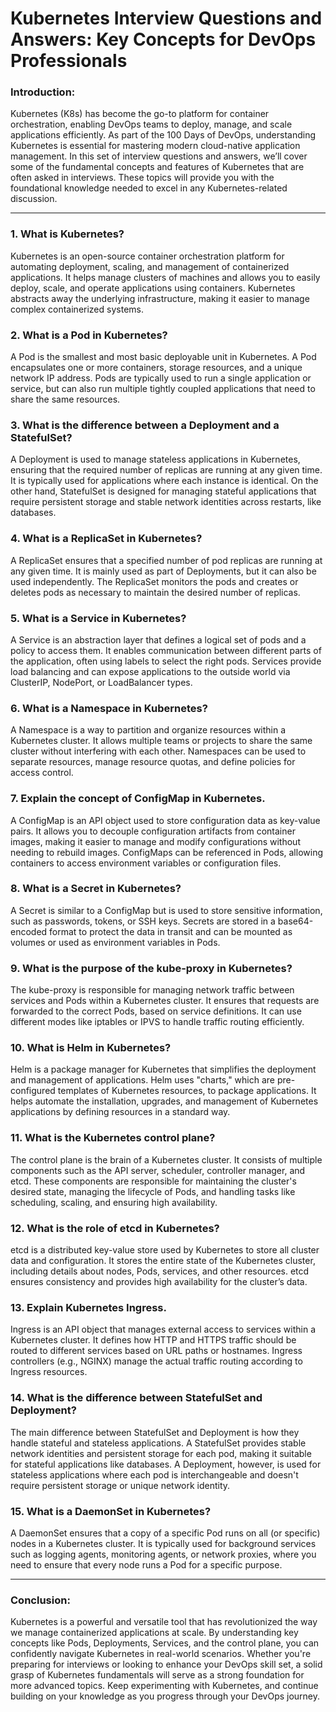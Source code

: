 
# Kubernetes Interview Questions and Answers: Key Concepts for DevOps Professionals
### Introduction:

Kubernetes (K8s) has become the go-to platform for container orchestration, enabling DevOps teams to deploy, manage, and scale applications efficiently. As part of the 100 Days of DevOps, understanding Kubernetes is essential for mastering modern cloud-native application management. In this set of interview questions and answers, we’ll cover some of the fundamental concepts and features of Kubernetes that are often asked in interviews. These topics will provide you with the foundational knowledge needed to excel in any Kubernetes-related discussion.

----------

### 1. **What is Kubernetes?**

Kubernetes is an open-source container orchestration platform for automating deployment, scaling, and management of containerized applications. It helps manage clusters of machines and allows you to easily deploy, scale, and operate applications using containers. Kubernetes abstracts away the underlying infrastructure, making it easier to manage complex containerized systems.

### 2. **What is a Pod in Kubernetes?**

A Pod is the smallest and most basic deployable unit in Kubernetes. A Pod encapsulates one or more containers, storage resources, and a unique network IP address. Pods are typically used to run a single application or service, but can also run multiple tightly coupled applications that need to share the same resources.

### 3. **What is the difference between a Deployment and a StatefulSet?**

A Deployment is used to manage stateless applications in Kubernetes, ensuring that the required number of replicas are running at any given time. It is typically used for applications where each instance is identical. On the other hand, StatefulSet is designed for managing stateful applications that require persistent storage and stable network identities across restarts, like databases.

### 4. **What is a ReplicaSet in Kubernetes?**

A ReplicaSet ensures that a specified number of pod replicas are running at any given time. It is mainly used as part of Deployments, but it can also be used independently. The ReplicaSet monitors the pods and creates or deletes pods as necessary to maintain the desired number of replicas.

### 5. **What is a Service in Kubernetes?**

A Service is an abstraction layer that defines a logical set of pods and a policy to access them. It enables communication between different parts of the application, often using labels to select the right pods. Services provide load balancing and can expose applications to the outside world via ClusterIP, NodePort, or LoadBalancer types.

### 6. **What is a Namespace in Kubernetes?**

A Namespace is a way to partition and organize resources within a Kubernetes cluster. It allows multiple teams or projects to share the same cluster without interfering with each other. Namespaces can be used to separate resources, manage resource quotas, and define policies for access control.

### 7. **Explain the concept of ConfigMap in Kubernetes.**

A ConfigMap is an API object used to store configuration data as key-value pairs. It allows you to decouple configuration artifacts from container images, making it easier to manage and modify configurations without needing to rebuild images. ConfigMaps can be referenced in Pods, allowing containers to access environment variables or configuration files.

### 8. **What is a Secret in Kubernetes?**

A Secret is similar to a ConfigMap but is used to store sensitive information, such as passwords, tokens, or SSH keys. Secrets are stored in a base64-encoded format to protect the data in transit and can be mounted as volumes or used as environment variables in Pods.

### 9. **What is the purpose of the kube-proxy in Kubernetes?**

The kube-proxy is responsible for managing network traffic between services and Pods within a Kubernetes cluster. It ensures that requests are forwarded to the correct Pods, based on service definitions. It can use different modes like iptables or IPVS to handle traffic routing efficiently.

### 10. **What is Helm in Kubernetes?**

Helm is a package manager for Kubernetes that simplifies the deployment and management of applications. Helm uses "charts," which are pre-configured templates of Kubernetes resources, to package applications. It helps automate the installation, upgrades, and management of Kubernetes applications by defining resources in a standard way.

### 11. **What is the Kubernetes control plane?**

The control plane is the brain of a Kubernetes cluster. It consists of multiple components such as the API server, scheduler, controller manager, and etcd. These components are responsible for maintaining the cluster's desired state, managing the lifecycle of Pods, and handling tasks like scheduling, scaling, and ensuring high availability.

### 12. **What is the role of etcd in Kubernetes?**

etcd is a distributed key-value store used by Kubernetes to store all cluster data and configuration. It stores the entire state of the Kubernetes cluster, including details about nodes, Pods, services, and other resources. etcd ensures consistency and provides high availability for the cluster’s data.

### 13. **Explain Kubernetes Ingress.**

Ingress is an API object that manages external access to services within a Kubernetes cluster. It defines how HTTP and HTTPS traffic should be routed to different services based on URL paths or hostnames. Ingress controllers (e.g., NGINX) manage the actual traffic routing according to Ingress resources.

### 14. **What is the difference between StatefulSet and Deployment?**

The main difference between StatefulSet and Deployment is how they handle stateful and stateless applications. A StatefulSet provides stable network identities and persistent storage for each pod, making it suitable for stateful applications like databases. A Deployment, however, is used for stateless applications where each pod is interchangeable and doesn't require persistent storage or unique network identity.

### 15. **What is a DaemonSet in Kubernetes?**

A DaemonSet ensures that a copy of a specific Pod runs on all (or specific) nodes in a Kubernetes cluster. It is typically used for background services such as logging agents, monitoring agents, or network proxies, where you need to ensure that every node runs a Pod for a specific purpose.

----------

### Conclusion:

Kubernetes is a powerful and versatile tool that has revolutionized the way we manage containerized applications at scale. By understanding key concepts like Pods, Deployments, Services, and the control plane, you can confidently navigate Kubernetes in real-world scenarios. Whether you're preparing for interviews or looking to enhance your DevOps skill set, a solid grasp of Kubernetes fundamentals will serve as a strong foundation for more advanced topics. Keep experimenting with Kubernetes, and continue building on your knowledge as you progress through your DevOps journey.
